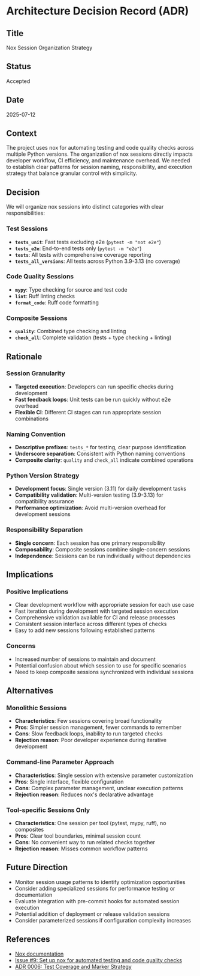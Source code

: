 # Architecture Decision Record (ADR)

## Title
Nox Session Organization Strategy

## Status
Accepted

## Date
2025-07-12

## Context
The project uses nox for automating testing and code quality checks across multiple Python versions. The organization of nox sessions directly impacts developer workflow, CI efficiency, and maintenance overhead. We needed to establish clear patterns for session naming, responsibility, and execution strategy that balance granular control with simplicity.

## Decision
We will organize nox sessions into distinct categories with clear responsibilities:

### Test Sessions
- **`tests_unit`**: Fast tests excluding e2e (`pytest -m "not e2e"`)
- **`tests_e2e`**: End-to-end tests only (`pytest -m "e2e"`)
- **`tests`**: All tests with comprehensive coverage reporting
- **`tests_all_versions`**: All tests across Python 3.9-3.13 (no coverage)

### Code Quality Sessions
- **`mypy`**: Type checking for source and test code
- **`lint`**: Ruff linting checks
- **`format_code`**: Ruff code formatting

### Composite Sessions
- **`quality`**: Combined type checking and linting
- **`check_all`**: Complete validation (tests + type checking + linting)

## Rationale

### Session Granularity
- **Targeted execution**: Developers can run specific checks during development
- **Fast feedback loops**: Unit tests can be run quickly without e2e overhead
- **Flexible CI**: Different CI stages can run appropriate session combinations

### Naming Convention
- **Descriptive prefixes**: `tests_*` for testing, clear purpose identification
- **Underscore separation**: Consistent with Python naming conventions
- **Composite clarity**: `quality` and `check_all` indicate combined operations

### Python Version Strategy
- **Development focus**: Single version (3.11) for daily development tasks
- **Compatibility validation**: Multi-version testing (3.9-3.13) for compatibility assurance
- **Performance optimization**: Avoid multi-version overhead for development sessions

### Responsibility Separation
- **Single concern**: Each session has one primary responsibility
- **Composability**: Composite sessions combine single-concern sessions
- **Independence**: Sessions can be run individually without dependencies

## Implications
### Positive Implications
- Clear development workflow with appropriate session for each use case
- Fast iteration during development with targeted session execution
- Comprehensive validation available for CI and release processes
- Consistent session interface across different types of checks
- Easy to add new sessions following established patterns

### Concerns
- Increased number of sessions to maintain and document
- Potential confusion about which session to use for specific scenarios
- Need to keep composite sessions synchronized with individual sessions

## Alternatives
### Monolithic Sessions
- **Characteristics**: Few sessions covering broad functionality
- **Pros**: Simpler session management, fewer commands to remember
- **Cons**: Slow feedback loops, inability to run targeted checks
- **Rejection reason**: Poor developer experience during iterative development

### Command-line Parameter Approach
- **Characteristics**: Single session with extensive parameter customization
- **Pros**: Single interface, flexible configuration
- **Cons**: Complex parameter management, unclear execution patterns
- **Rejection reason**: Reduces nox's declarative advantage

### Tool-specific Sessions Only
- **Characteristics**: One session per tool (pytest, mypy, ruff), no composites
- **Pros**: Clear tool boundaries, minimal session count
- **Cons**: No convenient way to run related checks together
- **Rejection reason**: Misses common workflow patterns

## Future Direction
- Monitor session usage patterns to identify optimization opportunities
- Consider adding specialized sessions for performance testing or documentation
- Evaluate integration with pre-commit hooks for automated session execution
- Potential addition of deployment or release validation sessions
- Consider parameterized sessions if configuration complexity increases

## References
- [Nox documentation](https://nox.thea.codes/)
- [Issue #9: Set up nox for automated testing and code quality checks](https://github.com/adrai-org/adr-ai-tools-py/issues/9)
- [ADR 0006: Test Coverage and Marker Strategy](./0006-test-coverage-and-marker-strategy.md)